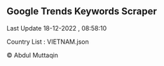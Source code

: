 

## Google Trends Keywords Scraper 
 
Last Update 18-12-2022 , 08:58:10

Country List :
VIETNAM.json



© Abdul Muttaqin 
